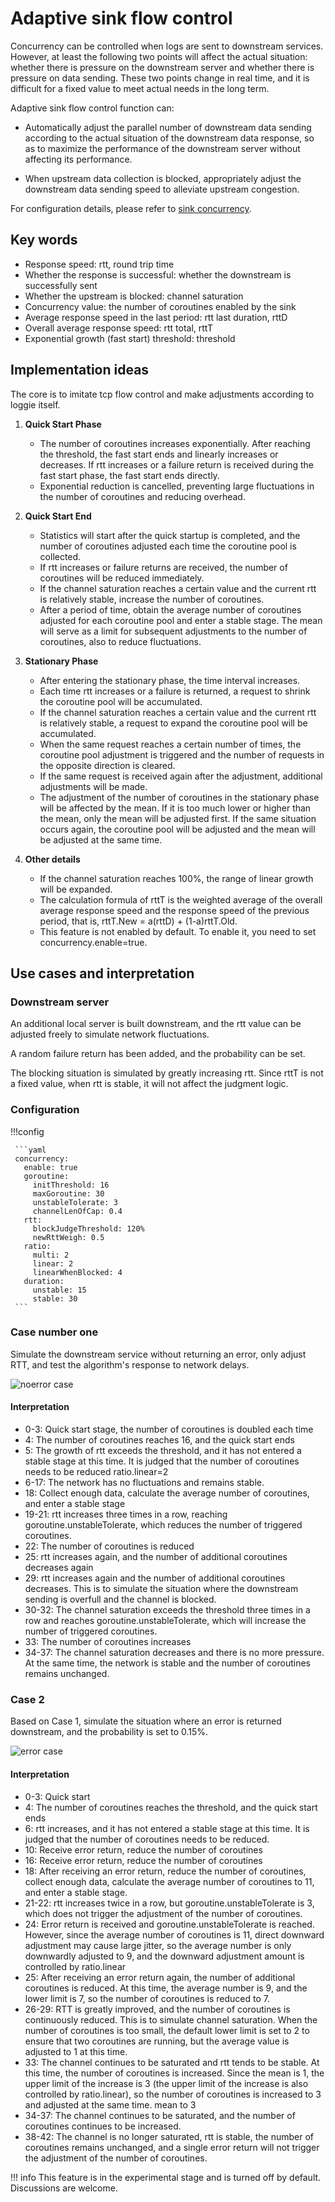 # Adaptive sink flow control

Concurrency can be controlled when logs are sent to downstream services. However, at least the following two points will affect the actual situation: whether there is pressure on the downstream server and whether there is pressure on data sending. These two points change in real time, and it is difficult for a fixed value to meet actual needs in the long term.

Adaptive sink flow control function can:

- Automatically adjust the parallel number of downstream data sending according to the actual situation of the downstream data response, so as to maximize the performance of the downstream server without affecting its performance.

- When upstream data collection is blocked, appropriately adjust the downstream data sending speed to alleviate upstream congestion.

For configuration details, please refer to [sink concurrency](../../reference/pipelines/sink/overview.md).

## Key words

- Response speed: rtt, round trip time
- Whether the response is successful: whether the downstream is successfully sent
- Whether the upstream is blocked: channel saturation
- Concurrency value: the number of coroutines enabled by the sink
- Average response speed in the last period: rtt last duration, rttD
- Overall average response speed: rtt total, rttT
- Exponential growth (fast start) threshold: threshold

## Implementation ideas

The core is to imitate tcp flow control and make adjustments according to loggie itself.

1. **Quick Start Phase**

     - The number of coroutines increases exponentially. After reaching the threshold, the fast start ends and linearly increases or decreases. If rtt increases or a failure return is received during the fast start phase, the fast start ends directly.
     - Exponential reduction is cancelled, preventing large fluctuations in the number of coroutines and reducing overhead.

2. **Quick Start End**

     - Statistics will start after the quick startup is completed, and the number of coroutines adjusted each time the coroutine pool is collected.
     - If rtt increases or failure returns are received, the number of coroutines will be reduced immediately.
     - If the channel saturation reaches a certain value and the current rtt is relatively stable, increase the number of coroutines.
     - After a period of time, obtain the average number of coroutines adjusted for each coroutine pool and enter a stable stage. The mean will serve as a limit for subsequent adjustments to the number of coroutines, also to reduce fluctuations.

3. **Stationary Phase**

     - After entering the stationary phase, the time interval increases.
     - Each time rtt increases or a failure is returned, a request to shrink the coroutine pool will be accumulated.
     - If the channel saturation reaches a certain value and the current rtt is relatively stable, a request to expand the coroutine pool will be accumulated.
     - When the same request reaches a certain number of times, the coroutine pool adjustment is triggered and the number of requests in the opposite direction is cleared.
     - If the same request is received again after the adjustment, additional adjustments will be made.
     - The adjustment of the number of coroutines in the stationary phase will be affected by the mean. If it is too much lower or higher than the mean, only the mean will be adjusted first. If the same situation occurs again, the coroutine pool will be adjusted and the mean will be adjusted at the same time.

4. **Other details**

     - If the channel saturation reaches 100%, the range of linear growth will be expanded.
     - The calculation formula of rttT is the weighted average of the overall average response speed and the response speed of the previous period, that is, rttT.New = a(rttD) + (1-a)rttT.Old.
     - This feature is not enabled by default. To enable it, you need to set concurrency.enable=true.

## Use cases and interpretation

### Downstream server

An additional local server is built downstream, and the rtt value can be adjusted freely to simulate network fluctuations.

A random failure return has been added, and the probability can be set.

The blocking situation is simulated by greatly increasing rtt. Since rttT is not a fixed value, when rtt is stable, it will not affect the judgment logic.

### Configuration

!!!config

     ```yaml
     concurrency:
       enable: true
       goroutine:
         initThreshold: 16
         maxGoroutine: 30
         unstableTolerate: 3
         channelLenOfCap: 0.4
       rtt:
         blockJudgeThreshold: 120%
         newRttWeigh: 0.5
       ratio:
         multi: 2
         linear: 2
         linearWhenBlocked: 4
       duration:
         unstable: 15
         stable: 30
     ```

### Case number one

Simulate the downstream service without returning an error, only adjust RTT, and test the algorithm's response to network delays.

![noerror case](imgs/noerror.png)

#### Interpretation

- 0-3: Quick start stage, the number of coroutines is doubled each time
- 4: The number of coroutines reaches 16, and the quick start ends
- 5: The growth of rtt exceeds the threshold, and it has not entered a stable stage at this time. It is judged that the number of coroutines needs to be reduced ratio.linear=2
- 6-17: The network has no fluctuations and remains stable.
- 18: Collect enough data, calculate the average number of coroutines, and enter a stable stage
- 19-21: rtt increases three times in a row, reaching goroutine.unstableTolerate, which reduces the number of triggered coroutines.
- 22: The number of coroutines is reduced
- 25: rtt increases again, and the number of additional coroutines decreases again
- 29: rtt increases again and the number of additional coroutines decreases. This is to simulate the situation where the downstream sending is overfull and the channel is blocked.
- 30-32: The channel saturation exceeds the threshold three times in a row and reaches goroutine.unstableTolerate, which will increase the number of triggered coroutines.
- 33: The number of coroutines increases
- 34-37: The channel saturation decreases and there is no more pressure. At the same time, the network is stable and the number of coroutines remains unchanged.

### Case 2

Based on Case 1, simulate the situation where an error is returned downstream, and the probability is set to 0.15%.

![error case](imgs/error.png)

#### Interpretation

- 0-3: Quick start
- 4: The number of coroutines reaches the threshold, and the quick start ends
- 6: rtt increases, and it has not entered a stable stage at this time. It is judged that the number of coroutines needs to be reduced.
- 10: Receive error return, reduce the number of coroutines
- 16: Receive error return, reduce the number of coroutines
- 18: After receiving an error return, reduce the number of coroutines, collect enough data, calculate the average number of coroutines to 11, and enter a stable stage.
- 21-22: rtt increases twice in a row, but goroutine.unstableTolerate is 3, which does not trigger the adjustment of the number of coroutines.
- 24: Error return is received and goroutine.unstableTolerate is reached. However, since the average number of coroutines is 11, direct downward adjustment may cause large jitter, so the average number is only downwardly adjusted to 9, and the downward adjustment amount is controlled by ratio.linear
- 25: After receiving an error return again, the number of additional coroutines is reduced. At this time, the average number is 9, and the lower limit is 7, so the number of coroutines is reduced to 7.
- 26-29: RTT is greatly improved, and the number of coroutines is continuously reduced. This is to simulate channel saturation. When the number of coroutines is too small, the default lower limit is set to 2 to ensure that two coroutines are running, but the average value is adjusted to 1 at this time.
- 33: The channel continues to be saturated and rtt tends to be stable. At this time, the number of coroutines is increased. Since the mean is 1, the upper limit of the increase is 3 (the upper limit of the increase is also controlled by ratio.linear), so the number of coroutines is increased to 3 and adjusted at the same time. mean to 3
- 34-37: The channel continues to be saturated, and the number of coroutines continues to be increased.
- 38-42: The channel is no longer saturated, rtt is stable, the number of coroutines remains unchanged, and a single error return will not trigger the adjustment of the number of coroutines.

!!! info
     This feature is in the experimental stage and is turned off by default. Discussions are welcome.
